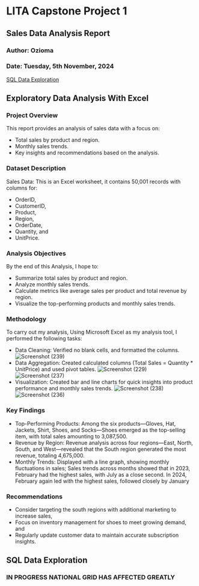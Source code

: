 # LITA Capstone Project 1

## Sales Data Analysis Report
### Author: Ozioma
### Date: Tuesday, 5th November, 2024

[SQL Data Exploration](#sql-data-exploration)

## Exploratory Data Analysis With Excel

### Project Overview
This report provides an analysis of sales data with a focus on:
- Total sales by product and region.
- Monthly sales trends.
- Key insights and recommendations based on the analysis.

### Dataset Description
Sales Data: This is an Excel worksheet, it contains 50,001 records with columns for:
- OrderID, 
- CustomerID, 
- Product, 
- Region, 
- OrderDate,
- Quantity, and 
- UnitPrice.

### Analysis Objectives
By the end of this Analysis, I hope to:
- Summarize total sales by product and region.
- Analyze monthly sales trends.
- Calculate metrics like average sales per product and total revenue by region.
- Visualize the top-performing products and monthly sales trends.

### Methodology
To carry out my analysis, Using Microsoft Excel as my analysis tool, I performed the following tasks:
- Data Cleaning: Verified no blank cells, and formatted the columns.
  ![Screenshot (239)](https://github.com/user-attachments/assets/5eb6fcb8-577b-4bf1-b49d-99afda4de45b)
- Data Aggregation: Created calculated columns (Total Sales = Quantity * UnitPrice) and used pivot tables.
  ![Screenshot (229)](https://github.com/user-attachments/assets/f2acaafa-7caf-4188-ace6-ce95d3cddd5b)
  ![Screenshot (237)](https://github.com/user-attachments/assets/7c5ccd81-7fb6-4d04-a50c-230f3e5091f7)
- Visualization: Created bar and line charts for quick insights into product performance and monthly sales trends.
  ![Screenshot (238)](https://github.com/user-attachments/assets/9c1ca6fa-4314-4f77-b581-2706950d36ea)
![Screenshot (236)](https://github.com/user-attachments/assets/d117297f-1fd8-4238-8d06-23f27fb6a3f9)

### Key Findings
- Top-Performing Products: Among the six products—Gloves, Hat, Jackets, Shirt, Shoes, and Socks—Shoes emerged as the top-selling item, with total sales amounting to 3,087,500.
- Revenue by Region: Revenue analysis across four regions—East, North, South, and West—revealed that the South region generated the most revenue, totaling 4,675,000. 
- Monthly Trends: Displayed with a line graph, showing monthly fluctuations in sales; Sales trends across months showed that in 2023, February had the highest sales, with July as a close second. In 2024, February again led with the highest sales, followed closely by January

### Recommendations
- Consider targeting the south regions with additional marketing to increase sales,
- Focus on inventory management for shoes to meet growing demand, and
- Regularly update customer data to maintain accurate subscription insights.

## SQL Data Exploration 

### IN PROGRESS NATIONAL GRID HAS AFFECTED GREATLY 

